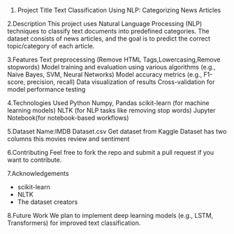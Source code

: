 1. Project Title
Text Classification Using NLP: Categorizing News Articles

2.Description
This project uses Natural Language Processing (NLP) techniques to classify text documents into predefined categories. The dataset consists of news articles, and the goal is to predict the correct topic/category of each article.

3.Features
Text preprocessing (Remove HTML Tags,Lowercasing,Remove stopwords)
Model training and evaluation using various algorithms (e.g., Naive Bayes, SVM, Neural Networks)
Model accuracy metrics (e.g., F1-score, precision, recall)
Data visualization of results
Cross-validation for model performance testing

4.Technologies Used
Python
Numpy, Pandas
scikit-learn (for machine learning models)
NLTK (for NLP tasks like removing stop words)
Jupyter Notebook(for notebook-based workflows)

5.Dataset
Name:IMDB Dataset.csv
Get dataset from Kaggle
Dataset has two columns this movies review and sentiment

6.Contributing
Feel free to fork the repo and submit a pull request if you want to contribute.

7.Acknowledgements
- scikit-learn
- NLTK
- The dataset creators

8.Future Work
We plan to implement deep learning models (e.g., LSTM, Transformers) for improved text classification.




